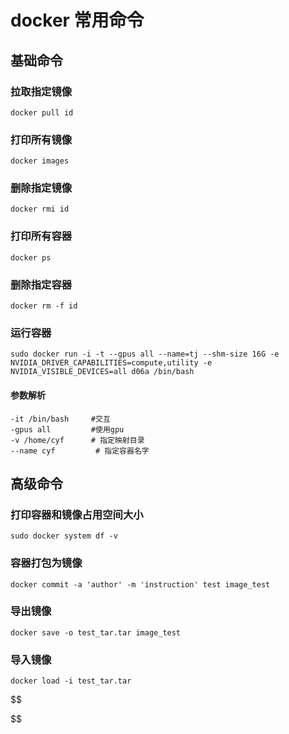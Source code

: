 # docker 常用命令

## 基础命令

### 拉取指定镜像

```shell
docker pull id
```



### 打印所有镜像

```shell
docker images
```



### 删除指定镜像

```shell
docker rmi id
```



### 打印所有容器

```shell
docker ps
```



### 删除指定容器

```shell
docker rm -f id
```

### 运行容器

```shell
sudo docker run -i -t --gpus all --name=tj --shm-size 16G -e NVIDIA_DRIVER_CAPABILITIES=compute,utility -e NVIDIA_VISIBLE_DEVICES=all d06a /bin/bash
```

#### 参数解析

```shell
-it /bin/bash     #交互
-gpus all         #使用gpu
-v /home/cyf      # 指定映射目录
--name cyf         # 指定容器名字
```



## 高级命令

### 打印容器和镜像占用空间大小

```shell
sudo docker system df -v
```

### 容器打包为镜像

```shell
docker commit -a 'author' -m 'instruction' test image_test
```

### 导出镜像

```shell
docker save -o test_tar.tar image_test
```

### 导入镜像

```shell
docker load -i test_tar.tar
```


$$

$$
